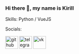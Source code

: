 ### Hi there 👋, my name is Kirill

Skills: Python / VueJS

Socials:

[<img src='https://cdn.jsdelivr.net/npm/simple-icons@3.0.1/icons/github.svg' alt='github' height='40'>](https://github.com/kirillbiktya)   [<img src='https://cdn.jsdelivr.net/npm/simple-icons@3.0.1/icons/telegram.svg' alt='telegram' height='40'>](https://t.me/kirillbiktya)   [<img src='https://cdn.jsdelivr.net/npm/simple-icons@3.0.1/icons/vk.svg' alt='vk' height='40'>](https://vk.com/kirillbiktya)
